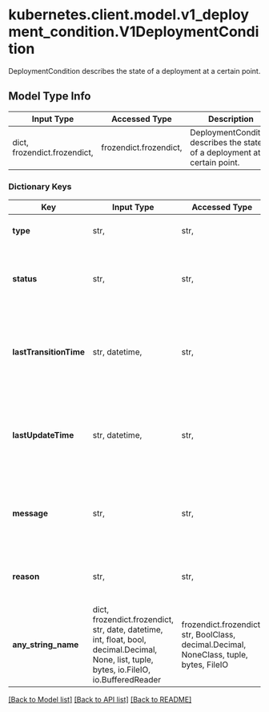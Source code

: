 # kubernetes.client.model.v1_deployment_condition.V1DeploymentCondition

DeploymentCondition describes the state of a deployment at a certain point.

## Model Type Info
Input Type | Accessed Type | Description | Notes
------------ | ------------- | ------------- | -------------
dict, frozendict.frozendict,  | frozendict.frozendict,  | DeploymentCondition describes the state of a deployment at a certain point. | 

### Dictionary Keys
Key | Input Type | Accessed Type | Description | Notes
------------ | ------------- | ------------- | ------------- | -------------
**type** | str,  | str,  | Type of deployment condition. | 
**status** | str,  | str,  | Status of the condition, one of True, False, Unknown. | 
**lastTransitionTime** | str, datetime,  | str,  | Last time the condition transitioned from one status to another. | [optional] value must conform to RFC-3339 date-time
**lastUpdateTime** | str, datetime,  | str,  | The last time this condition was updated. | [optional] value must conform to RFC-3339 date-time
**message** | str,  | str,  | A human readable message indicating details about the transition. | [optional] 
**reason** | str,  | str,  | The reason for the condition&#x27;s last transition. | [optional] 
**any_string_name** | dict, frozendict.frozendict, str, date, datetime, int, float, bool, decimal.Decimal, None, list, tuple, bytes, io.FileIO, io.BufferedReader | frozendict.frozendict, str, BoolClass, decimal.Decimal, NoneClass, tuple, bytes, FileIO | any string name can be used but the value must be the correct type | [optional]

[[Back to Model list]](../../README.md#documentation-for-models) [[Back to API list]](../../README.md#documentation-for-api-endpoints) [[Back to README]](../../README.md)

